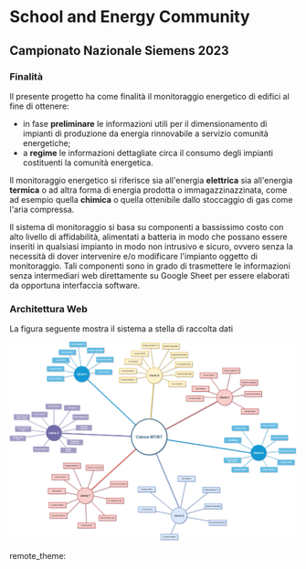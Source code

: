 # School and Energy Community
## Campionato Nazionale Siemens 2023
### Finalità
Il presente progetto ha come finalità il monitoraggio energetico di edifici al fine di ottenere:
- in fase **preliminare** le informazioni utili per il dimensionamento di impianti di produzione da energia rinnovabile a servizio comunità energetiche;
- a **regime** le informazioni dettagliate circa il consumo degli impianti costituenti la comunità energetica.

Il monitoraggio energetico si riferisce sia all'energia **elettrica** sia all'energia **termica** o ad altra forma di energia prodotta o immagazzinazzinata, come ad esempio quella **chimica** o quella ottenibile dallo stoccaggio di gas come l'aria compressa.

Il sistema di monitoraggio si basa su componenti a bassissimo costo con alto livello di affidabilità, alimentati a batteria in modo che possano essere inseriti in qualsiasi impianto in modo non intrusivo e sicuro, ovvero senza la necessità di dover intervenire e/o modificare l'impianto oggetto di monitoraggio.
Tali componenti sono in grado di trasmettere le informazioni senza intermediari web direttamente su Google Sheet per essere elaborati da opportuna interfaccia software.

### Architettura Web
La figura seguente mostra il sistema a stella di raccolta dati
 
<img src="image/Diagramma.png" width="550" height="350">


remote_theme: 
